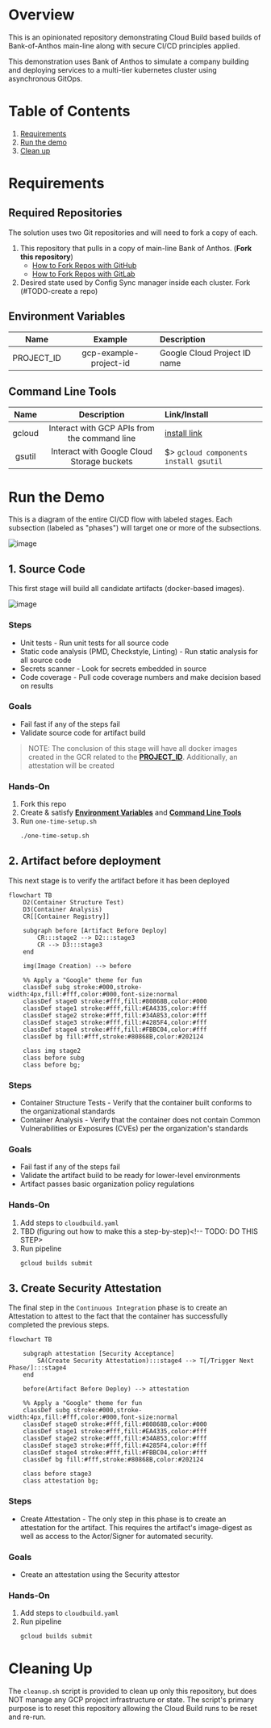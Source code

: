 # Overview

This is an opinionated repository demonstrating Cloud Build based builds of Bank-of-Anthos main-line along with secure CI/CD principles applied.

This demonstration uses Bank of Anthos to simulate a company building and deploying services to a multi-tier kubernetes cluster using asynchronous GitOps.

# Table of Contents
1. [Requirements](#requirements)
1. [Run the demo](#run-the-demo)
1. [Clean up](#cleaning-up)

# Requirements

## Required Repositories
The solution uses two Git repositories and will need to fork a copy of each.

1. This repository that pulls in a copy of main-line Bank of Anthos. (__Fork this repository__)
    * [How to Fork Repos with GitHub](https://docs.github.com/en/github/getting-started-with-github/fork-a-repo)
    * [How to Fork Repos with GitLab](https://docs.gitlab.com/ee////user/project/repository/forking_workflow.html#creating-a-fork)
1. Desired state used by Config Sync manager inside each cluster. Fork (#TODO-create a repo)

## Environment Variables
| Name  |  Example | Description  |
|:----:|:---:|:----|
| PROJECT_ID | gcp-example-project-id  | Google Cloud Project ID name |

## Command Line Tools
| Name  |  Description | Link/Install  |
|:----:|:---:|:----|
| gcloud | Interact with GCP APIs from the command line | [install link](https://cloud.google.com/sdk/docs/install) |
| gsutil | Interact with Google Cloud Storage buckets | $> `gcloud components install gsutil` |

# Run the Demo

This is a diagram of the entire CI/CD flow with labeled stages. Each subsection (labeled as "phases") will target one or more of the subsections.

![image](https://user-images.githubusercontent.com/63249609/114470166-109bda00-9bb4-11eb-9997-204efbabbdc8.png)

## 1. Source Code
This first stage will build all candidate artifacts (docker-based images).

![image](https://user-images.githubusercontent.com/63249609/114470317-4b057700-9bb4-11eb-921c-19841d499051.png)

### Steps
* Unit tests - Run unit tests for all source code
* Static code analysis (PMD, Checkstyle, Linting) - Run static analysis for all source code
* Secrets scanner - Look for secrets embedded in source
* Code coverage - Pull code coverage numbers and make decision based on results

### Goals
* Fail fast if any of the steps fail
* Validate source code for artifact build

> NOTE: The conclusion of this stage will have all docker images created in the GCR related to the [**PROJECT_ID**](#environment-variables). Additionally, an attestation will be created

### Hands-On

1. Fork this repo
1. Create & satisfy **[Environment Variables](#environment-variables)** and **[Command Line Tools](#command-line-tools)**
1. Run `one-time-setup.sh`
    ```bash
    ./one-time-setup.sh
    ```

## 2. Artifact before deployment
This next stage is to verify the artifact before it has been deployed

```mermaid
flowchart TB
    D2(Container Structure Test)
    D3(Container Analysis)
    CR[[Container Registry]]

    subgraph before [Artifact Before Deploy]
        CR:::stage2 --> D2:::stage3
        CR --> D3:::stage3
    end

    img(Image Creation) --> before

    %% Apply a "Google" theme for fun
    classDef subg stroke:#000,stroke-width:4px,fill:#fff,color:#000,font-size:normal
    classDef stage0 stroke:#fff,fill:#80868B,color:#000
    classDef stage1 stroke:#fff,fill:#EA4335,color:#fff
    classDef stage2 stroke:#fff,fill:#34A853,color:#fff
    classDef stage3 stroke:#fff,fill:#4285F4,color:#fff
    classDef stage4 stroke:#fff,fill:#FBBC04,color:#fff
    classDef bg fill:#fff,stroke:#80868B,color:#202124

    class img stage2
    class before subg
    class before bg;
```
### Steps
* Container Structure Tests - Verify that the container built conforms to the organizational standards
* Container Analysis - Verify that the container does not contain Common Vulnerabilities or Exposures (CVEs) per the organization's standards

### Goals
* Fail fast if any of the steps fail
* Validate the artifact build to be ready for lower-level environments
* Artifact passes basic organization policy regulations

### Hands-On

1. Add steps to `cloudbuild.yaml`
1. TBD (figuring out how to make this a step-by-step)<!-- TODO: DO THIS STEP>
1. Run pipeline
    ```bash
    gcloud builds submit
    ```

## 3. Create Security Attestation
The final step in the `Continuous Integration` phase is to create an Attestation to attest to the fact that the container has successfully completed the previous steps.

```mermaid
flowchart TB

    subgraph attestation [Security Acceptance]
        SA(Create Security Attestation):::stage4 --> T[/Trigger Next Phase/]:::stage4
    end

    before(Artifact Before Deploy) --> attestation

    %% Apply a "Google" theme for fun
    classDef subg stroke:#000,stroke-width:4px,fill:#fff,color:#000,font-size:normal
    classDef stage0 stroke:#fff,fill:#80868B,color:#000
    classDef stage1 stroke:#fff,fill:#EA4335,color:#fff
    classDef stage2 stroke:#fff,fill:#34A853,color:#fff
    classDef stage3 stroke:#fff,fill:#4285F4,color:#fff
    classDef stage4 stroke:#fff,fill:#FBBC04,color:#fff
    classDef bg fill:#fff,stroke:#80868B,color:#202124

    class before stage3
    class attestation bg;
```
### Steps
* Create Attestation - The only step in this phase is to create an attestation for the artifact. This requires the artifact's image-digest as well as access to the Actor/Signer for automated security.

### Goals
* Create an attestation using the Security attestor

### Hands-On

1. Add steps to `cloudbuild.yaml`
1. Run pipeline
    ```bash
    gcloud builds submit
    ```

# Cleaning Up

The `cleanup.sh` script is provided to clean up only this repository, but does NOT manage any GCP project infrastructure or state. The script's primary purpose is to reset this repository allowing the Cloud Build runs to be reset and re-run.
